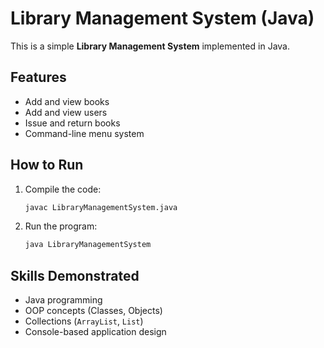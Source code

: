 # Library Management System (Java)

This is a simple **Library Management System** implemented in Java.

## Features
- Add and view books
- Add and view users
- Issue and return books
- Command-line menu system

## How to Run
1. Compile the code:
   ```bash
   javac LibraryManagementSystem.java
   ```
2. Run the program:
   ```bash
   java LibraryManagementSystem
   ```

## Skills Demonstrated
- Java programming
- OOP concepts (Classes, Objects)
- Collections (`ArrayList`, `List`)
- Console-based application design
